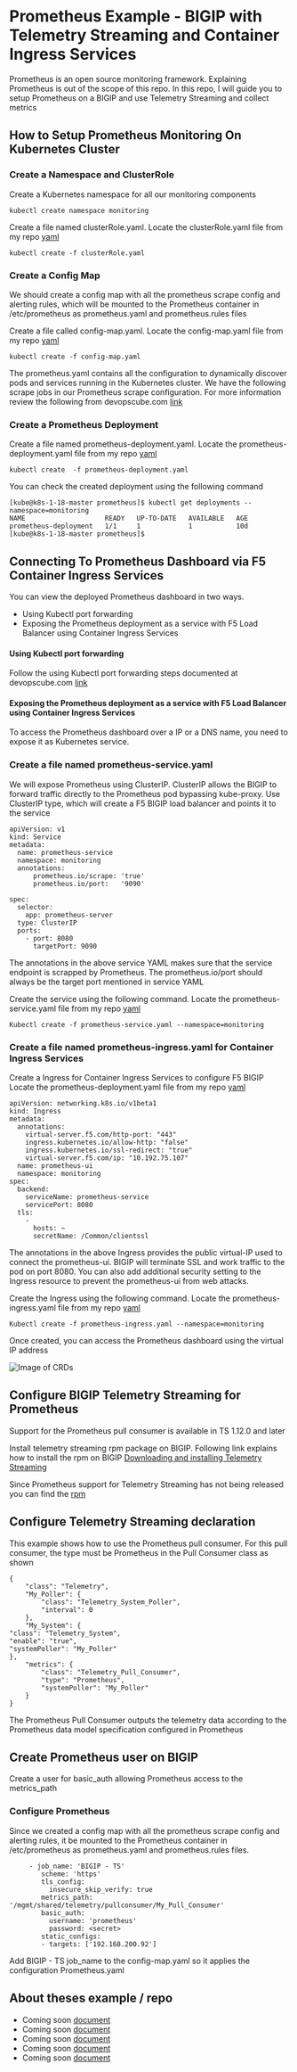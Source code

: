 # Prometheus Example - BIGIP with Telemetry Streaming and Container Ingress Services
Prometheus is an open source monitoring framework. Explaining Prometheus is out of the scope of this repo. In this repo, I will guide you to setup Prometheus on a BIGIP and use Telemetry Streaming and collect metrics

## How to Setup Prometheus Monitoring On Kubernetes Cluster

### Create a Namespace and ClusterRole
Create a Kubernetes namespace for all our monitoring components
```
kubectl create namespace monitoring
```
Create a file named clusterRole.yaml. Locate the clusterRole.yaml file from my repo [yaml](https://github.com/mdditt2000/prometheus/blob/master/clusterRole.yaml)
```
kubectl create -f clusterRole.yaml
```
### Create a Config Map
We should create a config map with all the prometheus scrape config and alerting rules, which will be mounted to the Prometheus container in /etc/prometheus as prometheus.yaml and prometheus.rules files

Create a file called config-map.yaml. Locate the config-map.yaml file from my repo [yaml](https://github.com/mdditt2000/prometheus/blob/master/config-map.yaml)
```
kubectl create -f config-map.yaml
```
The prometheus.yaml contains all the configuration to dynamically discover pods and services running in the Kubernetes cluster. We have the following scrape jobs in our Prometheus scrape configuration. For more information review the following from devopscube.com [link](https://devopscube.com/setup-prometheus-monitoring-on-kubernetes/)

### Create a Prometheus Deployment
Create a file named prometheus-deployment.yaml. Locate the prometheus-deployment.yaml file from my repo [yaml](https://github.com/mdditt2000/prometheus/blob/master/prometheus-deployment.yaml)
```
kubectl create  -f prometheus-deployment.yaml
```
You can check the created deployment using the following command
```
[kube@k8s-1-18-master prometheus]$ kubectl get deployments --namespace=monitoring
NAME                    READY   UP-TO-DATE   AVAILABLE   AGE
prometheus-deployment   1/1     1            1           10d
[kube@k8s-1-18-master prometheus]$
```
## Connecting To Prometheus Dashboard via F5 Container Ingress Services

You can view the deployed Prometheus dashboard in two ways.

* Using Kubectl port forwarding
* Exposing the Prometheus deployment as a service with F5 Load Balancer using Container Ingress Services

#### Using Kubectl port forwarding

Follow the using Kubectl port forwarding steps documented at devopscube.com [link](https://devopscube.com/setup-prometheus-monitoring-on-kubernetes/)

#### Exposing the Prometheus deployment as a service with F5 Load Balancer using Container Ingress Services

To access the Prometheus dashboard over a IP or a DNS name, you need to expose it as Kubernetes service.

### Create a file named prometheus-service.yaml
We will expose Prometheus using ClusterIP. ClusterIP allows the BIGIP to forward traffic directly to the Prometheus pod bypassing kube-proxy. Use ClusterIP type, which will create a F5 BIGIP load balancer and points it to the service
```
apiVersion: v1
kind: Service
metadata:
  name: prometheus-service
  namespace: monitoring
  annotations:
      prometheus.io/scrape: 'true'
      prometheus.io/port:   '9090'
  
spec:
  selector: 
    app: prometheus-server
  type: ClusterIP 
  ports:
    - port: 8080
      targetPort: 9090
```
The annotations in the above service YAML makes sure that the service endpoint is scrapped by Prometheus. The prometheus.io/port should always be the target port mentioned in service YAML

Create the service using the following command. Locate the prometheus-service.yaml file from my repo [yaml](https://github.com/mdditt2000/prometheus/blob/master/prometheus-service.yaml)
```
Kubectl create -f prometheus-service.yaml --namespace=monitoring
```
### Create a file named prometheus-ingress.yaml for Container Ingress Services
Create a Ingress for Container Ingress Services to configure F5 BIGIP Locate the prometheus-deployment.yaml file from my repo [yaml](https://github.com/mdditt2000/prometheus/blob/master/prometheus-deployment.yaml)
```
apiVersion: networking.k8s.io/v1beta1
kind: Ingress
metadata: 
  annotations: 
    virtual-server.f5.com/http-port: "443"
    ingress.kubernetes.io/allow-http: "false"
    ingress.kubernetes.io/ssl-redirect: "true"
    virtual-server.f5.com/ip: "10.192.75.107"
  name: prometheus-ui
  namespace: monitoring
spec: 
  backend: 
    serviceName: prometheus-service
    servicePort: 8080
  tls: 
    - 
      hosts: ~
      secretName: /Common/clientssl
```
The annotations in the above Ingress provides the public virtual-IP used to connect the prometheus-ui. BIGIP will terminate SSL and work traffic to the pod on port 8080. You can also add additional security setting to the Ingress resource to prevent the prometheus-ui from web attacks.

Create the Ingress using the following command. Locate the prometheus-ingress.yaml file from my repo [yaml](https://github.com/mdditt2000/prometheus/blob/master/prometheus-ingress.yaml)
```
Kubectl create -f prometheus-ingress.yaml --namespace=monitoring
```
Once created, you can access the Prometheus dashboard using the virtual IP address 

![Image of CRDs](https://github.com/mdditt2000/prometheus/blob/master/diagrams/2020-05-11_16-28-32.png)

## Configure BIGIP Telemetry Streaming for Prometheus

Support for the Prometheus pull consumer is available in TS 1.12.0 and later

Install telemetry streaming rpm package on BIGIP. Following link explains how to install the rpm on BIGIP [Downloading and installing Telemetry Streaming](https://clouddocs.f5.com/products/extensions/f5-telemetry-streaming/latest/installation.html)

Since Prometheus support for Telemetry Streaming has not being released you can find the [rpm](https://github.com/mdditt2000/prometheus/blob/master/rpm/f5-telemetry-1.12.0-1.noarch.rpm)

## Configure Telemetry Streaming declaration
This example shows how to use the Prometheus pull consumer. For this pull consumer, the type
must be Prometheus in the Pull Consumer class as shown
```
{
    "class": "Telemetry",
    "My_Poller": {
        "class": "Telemetry_System_Poller",
        "interval": 0
    },
    "My_System": {
"class": "Telemetry_System",
"enable": "true",
"systemPoller": "My_Poller"
},
    "metrics": {
        "class": "Telemetry_Pull_Consumer",
        "type": "Prometheus",
        "systemPoller": "My_Poller"
    }
}
```
The Prometheus Pull Consumer outputs the telemetry data according to the Prometheus data
model specification configured in Prometheus

## Create Prometheus user on BIGIP
Create a user for basic_auth allowing Prometheus access to the metrics_path

### Configure Prometheus
Since we created a config map with all the prometheus scrape config and alerting rules, it be mounted to the Prometheus container in /etc/prometheus as prometheus.yaml and prometheus.rules files.

``` 
     - job_name: 'BIGIP - TS'
        scheme: 'https'
        tls_config:
          insecure_skip_verify: true
        metrics_path: '/mgmt/shared/telemetry/pullconsumer/My_Pull_Consumer'
        basic_auth:
          username: 'prometheus'
          password: <secret>
        static_configs:
        - targets: ['192.168.200.92']
```
Add BIGIP - TS job_name to the config-map.yaml so it applies the configuration Prometheus.yaml



## About theses example / repo

* Coming soon [document](https://github.com/mdditt2000/kubernetes-1-18/blob/master/k8s%20cluster%20install/install%20guide/install-cluster.md)
* Coming soon [document](https://github.com/mdditt2000/kubernetes-1-18/blob/master/cis%201.14/QuickStartGuideCluster.md)
* Coming soon [document](https://github.com/mdditt2000/kubernetes-1-18/blob/master/cis%201.14/QuickStartGuideNode.md)
* Coming soon [document](https://github.com/mdditt2000/kubernetes-1-18/blob/master/cis%201.14/type-loadbalancer/QuickStartGuide.md)
* Coming soon [document](https://github.com/mdditt2000/kubernetes-1-18/blob/master/kubernetes-faq.md)